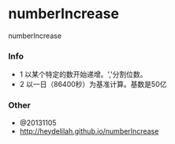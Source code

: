 numberIncrease
==============

numberIncrease 


### Info 
* 1 以某个特定的数开始递增。','分割位数。
* 2 以一日（86400秒）为基准计算。基数是50亿

### Other
* @20131105
* http://heydelilah.github.io/numberIncrease
